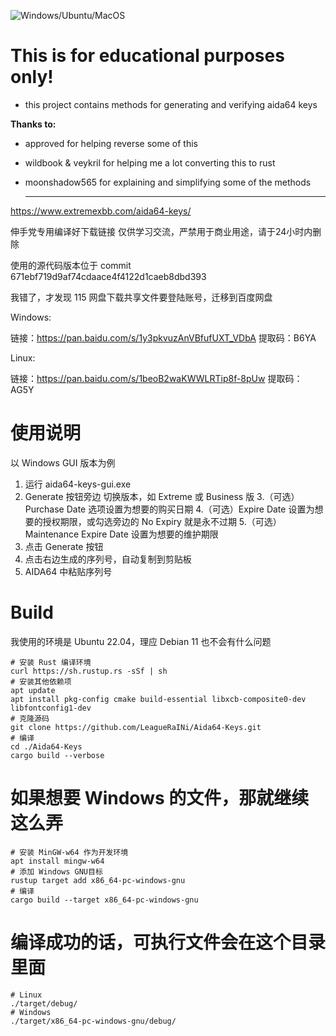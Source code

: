 ![Windows/Ubuntu/MacOS](https://github.com/LeagueRaINi/Aida64-Keygen/workflows/Windows/Ubuntu/MacOS/badge.svg)

# **This is for educational purposes only!**
- this project contains methods for generating and verifying aida64 keys

**Thanks to:**
- approved for helping reverse some of this
- wildbook & veykril for helping me a lot converting this to rust
- moonshadow565 for explaining and simplifying some of the methods

  ---
https://www.extremexbb.com/aida64-keys/

  伸手党专用编译好下载链接
仅供学习交流，严禁用于商业用途，请于24小时内删除

使用的源代码版本位于 commit 671ebf719d9af74cdaace4f4122d1caeb8dbd393

我错了，才发现 115 网盘下载共享文件要登陆账号，迁移到百度网盘

Windows:

链接：https://pan.baidu.com/s/1y3pkvuzAnVBfufUXT_VDbA
提取码：B6YA

Linux:

链接：https://pan.baidu.com/s/1beoB2waKWWLRTip8f-8pUw
提取码：AG5Y

# 使用说明

以 Windows GUI 版本为例

1. 运行 aida64-keys-gui.exe
2. Generate 按钮旁边 切换版本，如 Extreme 或 Business 版
3.（可选）Purchase Date 选项设置为想要的购买日期
4.（可选）Expire Date 设置为想要的授权期限，或勾选旁边的 No Expiry 就是永不过期
5.（可选）Maintenance Expire Date 设置为想要的维护期限
6. 点击 Generate 按钮
7. 点击右边生成的序列号，自动复制到剪贴板
8. AIDA64 中粘贴序列号


# Build
我使用的环境是 Ubuntu 22.04，理应 Debian 11 也不会有什么问题

```
# 安装 Rust 编译环境
curl https://sh.rustup.rs -sSf | sh
# 安装其他依赖项
apt update
apt install pkg-config cmake build-essential libxcb-composite0-dev libfontconfig1-dev
# 克隆源码
git clone https://github.com/LeagueRaINi/Aida64-Keys.git
# 编译
cd ./Aida64-Keys
cargo build --verbose
```

# 如果想要 Windows 的文件，那就继续这么弄

```
# 安装 MinGW-w64 作为开发环境
apt install mingw-w64
# 添加 Windows GNU目标
rustup target add x86_64-pc-windows-gnu
# 编译
cargo build --target x86_64-pc-windows-gnu
```

# 编译成功的话，可执行文件会在这个目录里面
```
# Linux
./target/debug/
# Windows
./target/x86_64-pc-windows-gnu/debug/
```
